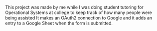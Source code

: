 This project was made by me while I was doing student tutoring for Operational Systems at college to keep track of how many people were being assisted
It makes an OAuth2 connection to Google and it adds an entry to a Google Sheet when the form is submitted. 
